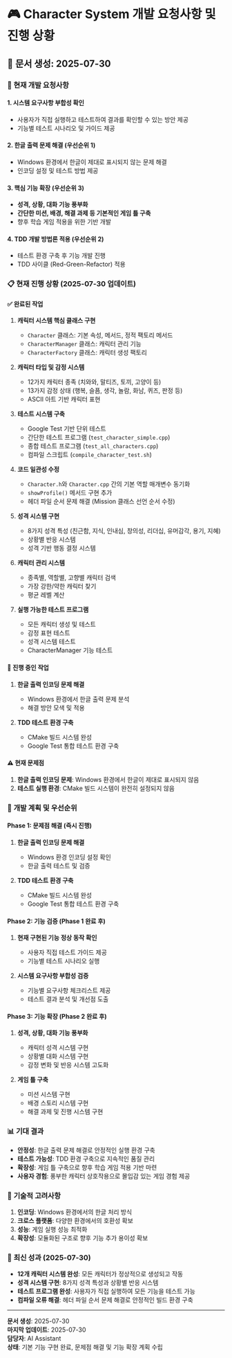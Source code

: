 # 🎮 Character System 개발 요청사항 및 진행 상황

## 📅 문서 생성: 2025-07-30

### 🎯 **현재 개발 요청사항**

#### **1. 시스템 요구사항 부합성 확인**
- 사용자가 직접 실행하고 테스트하여 결과를 확인할 수 있는 방안 제공
- 기능별 테스트 시나리오 및 가이드 제공

#### **2. 한글 출력 문제 해결 (우선순위 1)**
- Windows 환경에서 한글이 제대로 표시되지 않는 문제 해결
- 인코딩 설정 및 테스트 방법 제공

#### **3. 핵심 기능 확장 (우선순위 3)**
- **성격, 상황, 대화 기능 풍부화**
- **간단한 미션, 배경, 해결 과제 등 기본적인 게임 틀 구축**
- 향후 학습 게임 적용을 위한 기반 개발

#### **4. TDD 개발 방법론 적용 (우선순위 2)**
- 테스트 환경 구축 후 기능 개발 진행
- TDD 사이클 (Red-Green-Refactor) 적용

### 📋 **현재 진행 상황 (2025-07-30 업데이트)**

#### ✅ **완료된 작업**
1. **캐릭터 시스템 핵심 클래스 구현**
   - `Character` 클래스: 기본 속성, 메서드, 정적 팩토리 메서드
   - `CharacterManager` 클래스: 캐릭터 관리 기능
   - `CharacterFactory` 클래스: 캐릭터 생성 팩토리

2. **캐릭터 타입 및 감정 시스템**
   - 12가지 캐릭터 종족 (치와와, 말티즈, 토끼, 고양이 등)
   - 13가지 감정 상태 (행복, 슬픔, 생각, 놀람, 화남, 퀴즈, 판정 등)
   - ASCII 아트 기반 캐릭터 표현

3. **테스트 시스템 구축**
   - Google Test 기반 단위 테스트
   - 간단한 테스트 프로그램 (`test_character_simple.cpp`)
   - 종합 테스트 프로그램 (`test_all_characters.cpp`)
   - 컴파일 스크립트 (`compile_character_test.sh`)

4. **코드 일관성 수정**
   - `Character.h`와 `Character.cpp` 간의 기본 역할 매개변수 동기화
   - `showProfile()` 메서드 구현 추가
   - 헤더 파일 순서 문제 해결 (Mission 클래스 선언 순서 수정)

5. **성격 시스템 구현**
   - 8가지 성격 특성 (친근함, 지식, 인내심, 창의성, 리더십, 유머감각, 용기, 지혜)
   - 상황별 반응 시스템
   - 성격 기반 행동 결정 시스템

6. **캐릭터 관리 시스템**
   - 종족별, 역할별, 고향별 캐릭터 검색
   - 가장 강한/약한 캐릭터 찾기
   - 평균 레벨 계산

7. **실행 가능한 테스트 프로그램**
   - 모든 캐릭터 생성 및 테스트
   - 감정 표현 테스트
   - 성격 시스템 테스트
   - CharacterManager 기능 테스트

#### 🔄 **진행 중인 작업**
1. **한글 출력 인코딩 문제 해결**
   - Windows 환경에서 한글 출력 문제 분석
   - 해결 방안 모색 및 적용

2. **TDD 테스트 환경 구축**
   - CMake 빌드 시스템 완성
   - Google Test 통합 테스트 환경 구축

#### ⚠️ **현재 문제점**
1. **한글 출력 인코딩 문제**: Windows 환경에서 한글이 제대로 표시되지 않음
2. **테스트 실행 환경**: CMake 빌드 시스템이 완전히 설정되지 않음

### 🚀 **개발 계획 및 우선순위**

#### **Phase 1: 문제점 해결 (즉시 진행)**
1. **한글 출력 인코딩 문제 해결**
   - Windows 환경 인코딩 설정 확인
   - 한글 출력 테스트 및 검증

2. **TDD 테스트 환경 구축**
   - CMake 빌드 시스템 완성
   - Google Test 통합 테스트 환경 구축

#### **Phase 2: 기능 검증 (Phase 1 완료 후)**
1. **현재 구현된 기능 정상 동작 확인**
   - 사용자 직접 테스트 가이드 제공
   - 기능별 테스트 시나리오 실행

2. **시스템 요구사항 부합성 검증**
   - 기능별 요구사항 체크리스트 제공
   - 테스트 결과 분석 및 개선점 도출

#### **Phase 3: 기능 확장 (Phase 2 완료 후)**
1. **성격, 상황, 대화 기능 풍부화**
   - 캐릭터 성격 시스템 구현
   - 상황별 대화 시스템 구현
   - 감정 변화 및 반응 시스템 고도화

2. **게임 틀 구축**
   - 미션 시스템 구현
   - 배경 스토리 시스템 구현
   - 해결 과제 및 진행 시스템 구현

### 📊 **기대 결과**
- **안정성**: 한글 출력 문제 해결로 안정적인 실행 환경 구축
- **테스트 가능성**: TDD 환경 구축으로 지속적인 품질 관리
- **확장성**: 게임 틀 구축으로 향후 학습 게임 적용 기반 마련
- **사용자 경험**: 풍부한 캐릭터 상호작용으로 몰입감 있는 게임 경험 제공

### 🔧 **기술적 고려사항**
1. **인코딩**: Windows 환경에서의 한글 처리 방식
2. **크로스 플랫폼**: 다양한 환경에서의 호환성 확보
3. **성능**: 게임 실행 성능 최적화
4. **확장성**: 모듈화된 구조로 향후 기능 추가 용이성 확보

### 🎯 **최신 성과 (2025-07-30)**
- **12개 캐릭터 시스템 완성**: 모든 캐릭터가 정상적으로 생성되고 작동
- **성격 시스템 구현**: 8가지 성격 특성과 상황별 반응 시스템
- **테스트 프로그램 완성**: 사용자가 직접 실행하여 모든 기능을 테스트 가능
- **컴파일 오류 해결**: 헤더 파일 순서 문제 해결로 안정적인 빌드 환경 구축

---

**문서 생성**: 2025-07-30  
**마지막 업데이트**: 2025-07-30  
**담당자**: AI Assistant  
**상태**: 기본 기능 구현 완료, 문제점 해결 및 기능 확장 계획 수립 